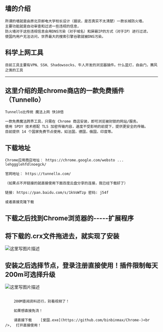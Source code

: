 ## 墙的介绍
 


    所谓的墙就是由原北京邮电大学校长设计（据说，是否真实不太清楚）一款长城防火墙，
    主要功能就是自动审查和过滤一些违规的信息，
    防火墙对于这些违规信息会用DNS污染（对于域名）和屏蔽IP的方式（对于IP）进行过滤， 
    使国内用户无法访问，世界最大的搜索引擎谷歌就被DNS污染。


## 科学上网工具
 

```
目前工具主要有VPN、SSH、Shadowsocks、牛人开发的浏览器插件。什么蓝灯，自由门，赛风之类的工具
```


----------

## 这里介绍的是chrome商店的一款免费插件（Tunnello）
 

```
Tunnello比传统 魔法上网 快10倍

一款免费魔法跨界工具，只需在 Chrome 商店安装，即可浏览被封锁的网站/服务。
使用 SPDY 技术搭配 TLS 加密传输内容，速度不受影响的前提下，提供更安全的传输。
目前提供 14 个国家免费节点使用，如法国，德国，俄国，印度等。
```

## 下载地址
 

```
Chrome应用商店地址： https://chrome.google.com/websto ... lehggglehfdlnoegck/

官网地址： https://tunnello.com/

（如果点不开链接的就直接使用下面百度云盘分享的连接，我已经下载好了）

链接: https://pan.baidu.com/s/1kVoWTzp 密码: j54f

或者直接克隆下载
```

## 下载之后找到Chrome浏览器的-----扩展程序
 
## 将下载的.crx文件拖进去，就实现了安装
 

 
 ![这里写图片描述](http://img.blog.csdn.net/20171012172627909?watermark/2/text/aHR0cDovL2Jsb2cuY3Nkbi5uZXQvcXFfMzQ4MjcwNDg=/font/5a6L5L2T/fontsize/400/fill/I0JBQkFCMA==/dissolve/70/gravity/SouthEast)
 

## 安装之后选择节点，登录注册直接使用！插件限制每天200m可选择升级
 ![这里写图片描述](http://img.blog.csdn.net/20171012172906651?watermark/2/text/aHR0cDovL2Jsb2cuY3Nkbi5uZXQvcXFfMzQ4MjcwNDg=/font/5a6L5L2T/fontsize/400/fill/I0JBQkFCMA==/dissolve/70/gravity/SouthEast) 
 
```

    200M查阅资料还行，别看视频了！
    
    如果想直接免流！
    
    请直接下载    [爱国.exe](https://github.com/binbinmax/Chrome-)<br />,  打开直接使用！
 
    
```
